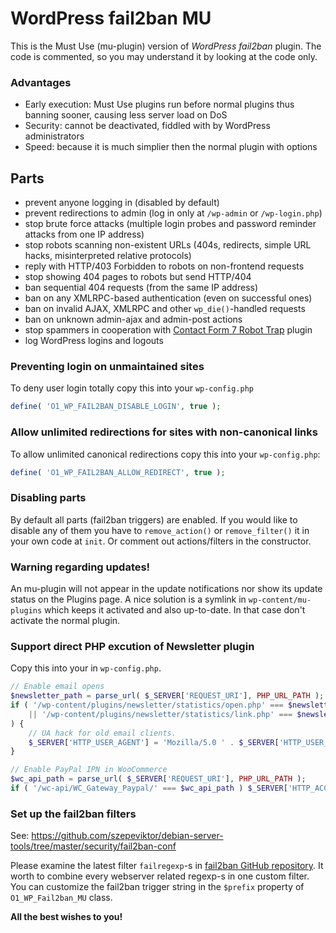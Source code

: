 # WordPress fail2ban MU

This is the Must Use (mu-plugin) version of *WordPress fail2ban* plugin.
The code is commented, so you may understand it by looking at the code only.

### Advantages

- Early execution: Must Use plugins run before normal plugins thus banning sooner, causing less server load on DoS
- Security: cannot be deactivated, fiddled with by WordPress administrators
- Speed: because it is much simplier then the normal plugin with options

## Parts

- prevent anyone logging in (disabled by default)
- prevent redirections to admin (log in only at `/wp-admin` or `/wp-login.php`)
- stop brute force attacks (multiple login probes and password reminder attacks from one IP address)
- stop robots scanning non-existent URLs (404s, redirects, simple URL hacks, misinterpreted relative protocols)
- reply with HTTP/403 Forbidden to robots on non-frontend requests
- stop showing 404 pages to robots but send HTTP/404
- ban sequential 404 requests (from the same IP address)
- ban on any XMLRPC-based authentication (even on successful ones)
- ban on invalid AJAX, XMLRPC and other `wp_die()`-handled requests
- ban on unknown admin-ajax and admin-post actions
- stop spammers in cooperation with [Contact Form 7 Robot Trap](https://github.com/szepeviktor/wordpress-plugin-construction/tree/master/contact-form-7-robot-trap) plugin
- log WordPress logins and logouts

### Preventing login on unmaintained sites

To deny user login totally copy this into your `wp-config.php`

```php
define( 'O1_WP_FAIL2BAN_DISABLE_LOGIN', true );
```

### Allow unlimited redirections for sites with non-canonical links

To allow unlimited canonical redirections copy this into your `wp-config.php`:

```php
define( 'O1_WP_FAIL2BAN_ALLOW_REDIRECT', true );
```

### Disabling parts

By default all parts (fail2ban triggers) are enabled. If you would like to disable any of them
you have to `remove_action()` or `remove_filter()` it in your own code at `init`.
Or comment out actions/filters in the constructor.

### Warning regarding updates!

An mu-plugin will not appear in the update notifications nor show its update status on the Plugins page.
A nice solution is a symlink in `wp-content/mu-plugins` which keeps it activated and also up-to-date.
In that case don't activate the normal plugin.

### Support direct PHP excution of Newsletter plugin

Copy this into your in `wp-config.php`.

```php
// Enable email opens
$newsletter_path = parse_url( $_SERVER['REQUEST_URI'], PHP_URL_PATH );
if ( '/wp-content/plugins/newsletter/statistics/open.php' === $newsletter_path
    || '/wp-content/plugins/newsletter/statistics/link.php' === $newsletter_path
) {
    // UA hack for old email clients.
    $_SERVER['HTTP_USER_AGENT'] = 'Mozilla/5.0 ' . $_SERVER['HTTP_USER_AGENT'];
}

// Enable PayPal IPN in WooCommerce
$wc_api_path = parse_url( $_SERVER['REQUEST_URI'], PHP_URL_PATH );
if ( '/wc-api/WC_Gateway_Paypal/' === $wc_api_path ) $_SERVER['HTTP_ACCEPT'] = '*/*';
```

### Set up the fail2ban filters

See: https://github.com/szepeviktor/debian-server-tools/tree/master/security/fail2ban-conf

Please examine the latest filter `failregexp`-s in
[fail2ban GitHub repository](https://github.com/fail2ban/fail2ban/blob/master/config/filter.d).
It worth to combine every webserver related regexp-s in one custom filter.
You can customize the fail2ban trigger string in the `$prefix` property of `O1_WP_Fail2ban_MU` class.

**All the best wishes to you!**
